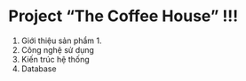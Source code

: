 # Project “The Coffee House” !!!

1. Giới thiệu sản phẩm 
    1. 
2. Công nghệ sử dụng
3. Kiến trúc hệ thống
4. Database
